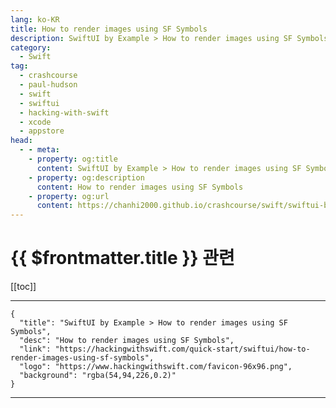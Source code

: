 ```yaml
---
lang: ko-KR
title: How to render images using SF Symbols
description: SwiftUI by Example > How to render images using SF Symbols
category:
  - Swift
tag: 
  - crashcourse
  - paul-hudson
  - swift
  - swiftui
  - hacking-with-swift
  - xcode
  - appstore
head:
  - - meta:
    - property: og:title
      content: SwiftUI by Example > How to render images using SF Symbols
    - property: og:description
      content: How to render images using SF Symbols
    - property: og:url
      content: https://chanhi2000.github.io/crashcourse/swift/swiftui-by-example/03-images-shapes-and-media/how-to-render-images-using-sf-symbols.html
---
```


# {{ $frontmatter.title }} 관련

[[toc]]

---

```component VPCard
{
  "title": "SwiftUI by Example > How to render images using SF Symbols",
  "desc": "How to render images using SF Symbols",
  "link": "https://hackingwithswift.com/quick-start/swiftui/how-to-render-images-using-sf-symbols",
  "logo": "https://www.hackingwithswift.com/favicon-96x96.png",
  "background": "rgba(54,94,226,0.2)"
}
```

---

<TagLinks />